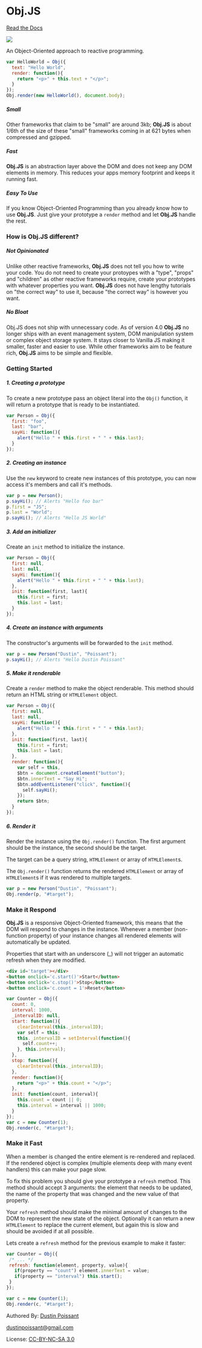 # Obj.JS

[Read the Docs](https://dustinpoissant.github.io/ObjJS/)

![](docs/ObjJS-purple.png)

An Object-Oriented approach to reactive programming.

```javascript
var HelloWorld = Obj({
  text: "Hello World",
  render: function(){
    return "<p>" + this.text + "</p>";
  }
});
Obj.render(new HelloWorld(), document.body);
```

##### Small
Other frameworks that claim to be "small" are around 3kb; **Obj.JS** is about 1/6th of the size of these "small" frameworks coming in at 621 bytes when compressed and gzipped.

##### Fast
**Obj.JS** is an abstraction layer above the DOM and does not keep any DOM elements in memory. This reduces your apps memory footprint and keeps it running fast.

##### Easy To Use
If you know Object-Oriented Programming than you already know how to use **Obj.JS**. Just give your prototype a `render` method and let **Obj.JS** handle the rest.

### How is Obj.JS different?

##### Not Opinionated
Unlike other reactive frameworks, **Obj.JS** does not tell you how to write your code. You do not need to create your protoypes with a "type", "props" and "children" as other reactive frameworks require, create your prototypes with whatever properties you want. **Obj.JS** does not have lengthy tutorials on "the correct way" to use it, because "the correct way" is however you want.

##### No Bloat
Obj.JS does not ship with unnecessary code. As of version 4.0 **Obj.JS** no longer ships with an event management system, DOM manipulation system or complex object storage system. It stays closer to Vanilla JS making it smaller, faster and easier to use. While other frameworks aim to be feature rich, **Obj.JS** aims to be simple and flexible.

### Getting Started
##### 1. Creating a prototype
To create a new prototype pass an object literal into the `Obj()` function, it will return a prototype that is ready to be instantiated.
```javascript
var Person = Obj({
  first: "foo",
  last: "bar",
  sayHi: function(){
    alert("Hello " + this.first + " " + this.last);
  }
});
```

##### 2. Creating an instance
Use the `new` keyword to create new instances of this prototype, you can now access it's members and call it's methods.
```javascript
var p = new Person();
p.sayHi(); // Alerts "Hello foo bar"
p.first = "JS";
p.last = "World";
p.sayHi(); // Alerts "Hello JS World"
```

##### 3. Add an initializer
Create an `init` method to initialize the instance.
```javascript
var Person = Obj({
  first: null,
  last: null,
  sayHi: function(){
    alert("Hello " + this.first + " " + this.last);
  },
  init: function(first, last){
    this.first = first;
    this.last = last;
  }
});
```

##### 4. Create an instance with arguments
The constructor's arguments will be forwarded to the `init` method.
```javascript
var p = new Person("Dustin", "Poissant");
p.sayHi(); // Alerts "Hello Dustin Poissant"
```

##### 5. Make it renderable
Create a `render` method to make the object renderable. This method should return an HTML string or `HTMLElement` object.
```javascript
var Person = Obj({
  first: null,
  last: null,
  sayHi: function(){
    alert("Hello " + this.first + " " + this.last);
  },
  init: function(first, last){
    this.first = first;
    this.last = last;
  },
  render: function(){
    var self = this,
    $btn = document.createElement("button");
    $btn.innerText = "Say Hi";
    $btn.addEventListener("click", function(){
      self.sayHi();
    });
    return $btn;
  }
});
```

##### 6. Render it
Render the instance using the `Obj.render()` function. The first argument should be the instance, the second should be the target.

The target can be a query string, `HTMLElement` or array of `HTMLElement`s.

The `Obj.render()` function returns the rendered `HTMLElement` or array of `HTMLElement`s if it was rendered to multiple targets.
```javascript
var p = new Person("Dustin", "Poissant");
Obj.render(p, "#target");
```

### Make it Respond
**Obj.JS** is a responsive Object-Oriented framework, this means that the DOM will respond to changes in the instance. Whenever a member (non-function property) of your instance changes all rendered elements will automatically be updated.

Properties that start with an underscore (\_) will not trigger an automatic refresh when they are modified.

```html
<div id='target'></div>
<button onclick='c.start()'>Start</button>
<button onclick='c.stop()'>Stop</button>
<button onclick='c.count = 1'>Reset</button>
```

```javascript
var Counter = Obj({
  count: 0,
  interval: 1000,
  _intervalID: null,
  start: function(){
    clearInterval(this._intervalID);
    var self = this;
    this._intervalID = setInterval(function(){
      self.count++;
    }, this.interval);
  },
  stop: function(){
    clearInterval(this._intervalID);
  },
  render: function(){
    return "<p>" + this.count + "</p>";
  },
  init: function(count, interval){
    this.count = count || 0;
    this.interval = interval || 1000;
  }
});
var c = new Counter(1);
Obj.render(c, "#target");
```

### Make it Fast
When a member is changed the entire element is re-rendered and replaced. If the rendered object is complex (multiple elements deep with many event handlers) this can make your page slow.

To fix this problem you should give your prototype a `refresh` method. This method should accept 3 arguments: the element that needs to be updated, the name of the property that was changed and the new value of that property.

Your `refresh` method should make the minimal amount of changes to the DOM to represent the new state of the object. Optionally it can return a new `HTMLElement` to replace the current element, but again this is slow and should be avoided if at all possible.

Lets create a `refresh` method for the previous example to make it faster:

```javascript
var Counter = Obj({
 /* ... */
 refresh: function(element, property, value){
   if(property == "count") element.innerText = value;
   if(property == "interval") this.start();
 }
});

var c = new Counter(1);
Obj.render(c, "#target");
```

Authored By: [Dustin Poissant](http://github.com/dustinpoissant/)

[dustinpoissant@gmail.com](dustinpoissant@gmail.com)

License: [CC-BY-NC-SA 3.0](https://creativecommons.org/licenses/by-nc-sa/3.0/)
